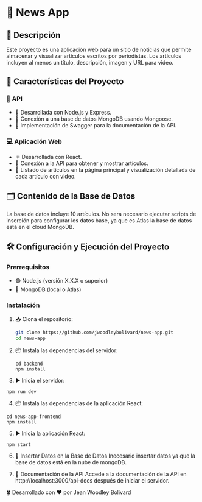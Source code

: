 # 📰 News App

## 📝 Descripción

Este proyecto es una aplicación web para un sitio de noticias que permite almacenar y visualizar artículos escritos por periodistas. Los artículos incluyen al menos un título, descripción, imagen y URL para video.

## 🌟 Características del Proyecto

### 📡 API

- 🔧 Desarrollada con Node.js y Express.
- 🔗 Conexión a una base de datos MongoDB usando Mongoose.
- 📃 Implementación de Swagger para la documentación de la API.

### 💻 Aplicación Web

- ⚛️ Desarrollada con React.
- 🔄 Conexión a la API para obtener y mostrar artículos.
- 📑 Listado de artículos en la página principal y visualización detallada de cada artículo con video.

## 🗂 Contenido de la Base de Datos

La base de datos incluye 10 artículos. No sera necesario ejecutar scripts de inserción para configurar los datos base, ya que es Atlas la base de datos está en el cloud MongoDB.

## 🛠 Configuración y Ejecución del Proyecto

### Prerrequisitos

- 🟢 Node.js (versión X.X.X o superior)
- 🍃 MongoDB (local o Atlas)

### Instalación

1. 📥 Clona el repositorio:

   ```bash
   git clone https://github.com/jwoodleybolivard/news-app.git
   cd news-app

   ```

2. 📦 Instala las dependencias del servidor:

   ```
   cd backend
   npm install
   ```

3. ▶️ Inicia el servidor:

```
npm run dev
```

4. 📦 Instala las dependencias de la aplicación React:

```
cd news-app-frontend
npm install
```

5. ▶️ Inicia la aplicación React:

```
npm start
```

6. 💾 Insertar Datos en la Base de Datos
   Inecesario insertar datos ya que la base de datos está en la nube de mongoDB.

7. 📑 Documentación de la API
   Accede a la documentación de la API en http://localhost:3000/api-docs después de iniciar el servidor.

🍀 Desarrollado con ❤️ por Jean Woodley Bolivard

